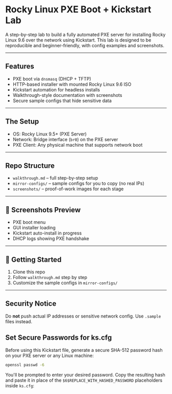 # Rocky Linux PXE Boot + Kickstart Lab

A step-by-step lab to build a fully automated PXE server for installing Rocky Linux 9.6 over the network using Kickstart. This lab is designed to be reproducible and beginner-friendly, with config examples and screenshots.

---

## Features
- PXE boot via `dnsmasq` (DHCP + TFTP)
- HTTP-based installer with mounted Rocky Linux 9.6 ISO
- Kickstart automation for headless installs
- Walkthrough-style documentation with screenshots
- Secure sample configs that hide sensitive data

---

##  The Setup
- OS: Rocky Linux 9.5+ (PXE Server)
- Network: Bridge interface (`br0`) on the PXE server
- PXE Client: Any physical machine that supports network boot

---

## Repo Structure
- `walkthrough.md` – full step-by-step setup
- `mirror-configs/` – sample configs for you to copy (no real IPs)
- `screenshots/` – proof-of-work images for each stage

---

## 📸 Screenshots Preview
- PXE boot menu
- GUI installer loading
- Kickstart auto-install in progress
- DHCP logs showing PXE handshake

---

## 🧰 Getting Started
1. Clone this repo
2. Follow `walkthrough.md` step by step
3. Customize the sample configs in `mirror-configs/`

---

## Security Notice
Do **not** push actual IP addresses or sensitive network config. Use `.sample` files instead. 


## Set Secure Passwords for ks.cfg

Before using this Kickstart file, generate a secure SHA-512 password hash on your PXE server or any Linux machine:

```bash
openssl passwd -6
```

You'll be prompted to enter your desired password. Copy the resulting hash and paste it in place of the `$6$REPLACE_WITH_HASHED_PASSWORD` placeholders inside `ks.cfg`:

